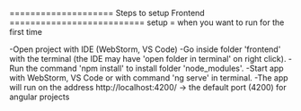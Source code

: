 ==================== Steps to setup Frontend ==========================
setup = when you want to run for the first time

-Open project with IDE (WebStorm, VS Code)
-Go inside folder 'frontend' with the terminal (the IDE may have 'open folder in terminal' on right click).
-Run the command 'npm install' to install folder 'node_modules'.
-Start app with WebStorm, VS Code or with command 'ng serve' in terminal.
-The app will run on the address http://localhost:4200/  -> the default port (4200) for angular projects


